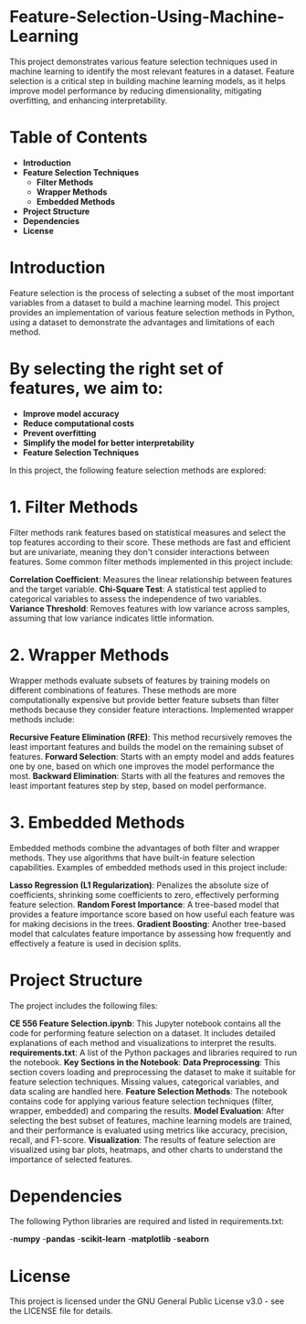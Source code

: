 # Feature-Selection-Using-Machine-Learning
This project demonstrates various feature selection techniques used in machine learning to identify the most relevant features in a dataset. Feature selection is a critical step in building machine learning models, as it helps improve model performance by reducing dimensionality, mitigating overfitting, and enhancing interpretability.

# Table of Contents
  - **Introduction**
  - **Feature Selection Techniques**
    - **Filter Methods**
    - **Wrapper Methods**
    - **Embedded Methods**
  - **Project Structure**
  - **Dependencies**
  - **License**

# Introduction
  Feature selection is the process of selecting a subset of the most important variables from a dataset to build a machine learning model. This project provides an implementation of various feature selection methods in Python, using a dataset to demonstrate the advantages and limitations of each method.

# By selecting the right set of features, we aim to:

  - **Improve model accuracy**
  - **Reduce computational costs**
  - **Prevent overfitting**
  - **Simplify the model for better interpretability**
  - **Feature Selection Techniques**
  
In this project, the following feature selection methods are explored:

# 1. Filter Methods
  Filter methods rank features based on statistical measures and select the top features according to their score. These methods are fast and efficient but are univariate, meaning they don't consider interactions between features. Some common filter methods implemented in this project include:
  
  **Correlation Coefficient**: Measures the linear relationship between features and the target variable.
  **Chi-Square Test**: A statistical test applied to categorical variables to assess the independence of two variables.
  **Variance Threshold**: Removes features with low variance across samples, assuming that low variance indicates little information.

# 2. Wrapper Methods
  Wrapper methods evaluate subsets of features by training models on different combinations of features. These methods are more computationally expensive but provide better feature subsets than filter methods because they consider feature interactions. Implemented wrapper methods include:
  
  **Recursive Feature Elimination (RFE)**: This method recursively removes the least important features and builds the model on the remaining subset of features.
  **Forward Selection**: Starts with an empty model and adds features one by one, based on which one improves the model performance the most.
  **Backward Elimination**: Starts with all the features and removes the least important features step by step, based on model performance.
  
# 3. Embedded Methods
  Embedded methods combine the advantages of both filter and wrapper methods. They use algorithms that have built-in feature selection capabilities. Examples of embedded methods used in this project include:
  
  **Lasso Regression (L1 Regularization)**: Penalizes the absolute size of coefficients, shrinking some coefficients to zero, effectively performing feature selection.
  **Random Forest Importance**: A tree-based model that provides a feature importance score based on how useful each feature was for making decisions in the trees.
  **Gradient Boosting**: Another tree-based model that calculates feature importance by assessing how frequently and effectively a feature is used in decision splits.
  
# Project Structure
  The project includes the following files:
  
  **CE 556 Feature Selection.ipynb**: This Jupyter notebook contains all the code for performing feature selection on a dataset. It includes detailed explanations of each method and visualizations to interpret the results.
  **requirements.txt**: A list of the Python packages and libraries required to run the notebook.
  **Key Sections in the Notebook**:
  **Data Preprocessing**: This section covers loading and preprocessing the dataset to make it suitable for feature selection techniques. Missing values, categorical variables, and data scaling are handled here.
  **Feature Selection Methods**: The notebook contains code for applying various feature selection techniques (filter, wrapper, embedded) and comparing the results.
  **Model Evaluation**: After selecting the best subset of features, machine learning models are trained, and their performance is evaluated using metrics like accuracy, precision, recall, and F1-score.
  **Visualization**: The results of feature selection are visualized using bar plots, heatmaps, and other charts to understand the importance of selected features.


# Dependencies
  The following Python libraries are required and listed in requirements.txt:
  
  -**numpy**
  -**pandas**
  -**scikit-learn**
  -**matplotlib**
  -**seaborn**
  
# License
  This project is licensed under the GNU General Public License v3.0 - see the LICENSE file for details.
